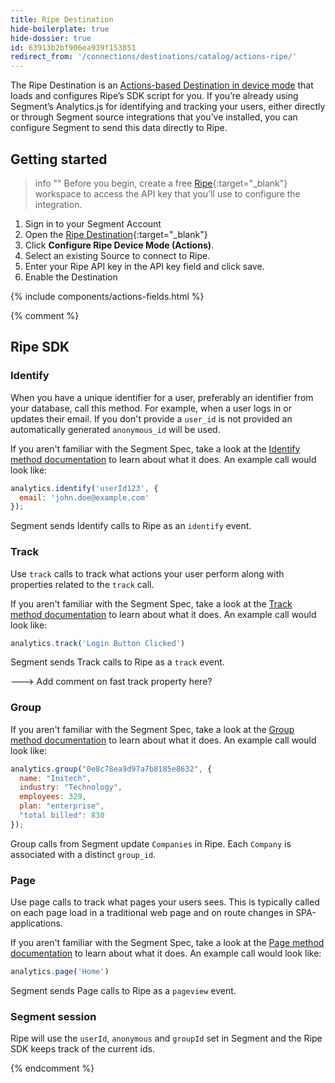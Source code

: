 ```yaml
---
title: Ripe Destination
hide-boilerplate: true
hide-dossier: true
id: 63913b2bf906ea939f153851
redirect_from: '/connections/destinations/catalog/actions-ripe/'
---
```


The Ripe Destination is an [Actions-based Destination in device mode](/docs/connections/destinations/#connection-modes) that loads and configures Ripe’s SDK script for you. If you’re already using Segment’s Analytics.js for identifying and tracking your users, either directly or through Segment source integrations that you’ve installed, you can configure Segment to send this data directly to Ripe.

## Getting started

> info ""
> Before you begin, create a free [Ripe](https://www.getripe.com/){:target="_blank"} workspace to access the API key that you'll use to configure the integration.

1. Sign in to your Segment Account
2. Open the [Ripe Destination](https://app.segment.com/goto-my-workspace/destinations/catalog/actions-ripe/){:target="_blank"}
3. Click **Configure Ripe Device Mode (Actions)**.
4. Select an existing Source to connect to Ripe.
5. Enter your Ripe API key in the API key field and click save.
6. Enable the Destination

{% include components/actions-fields.html %}

{% comment %}
## Ripe SDK

### Identify

When you have a unique identifier for a user, preferably an identifier from your database, call this method. For example, when a user logs in or updates their email. If you don't provide a `user_id` is not provided an automatically generated `anonymous_id` will be used.

If you aren't familiar with the Segment Spec, take a look at
the [Identify method documentation](/docs/connections/spec/identify/) to learn
about what it does. An example call would look like:

```js
analytics.identify('userId123', {
  email: 'john.doe@example.com'
});
```

Segment sends Identify calls to Ripe as an `identify` event.

### Track

Use `track` calls to track what actions your user perform along with properties
related to the `track` call.

If you aren't familiar with the Segment Spec, take a look at
the [Track method documentation](/docs/connections/spec/track/) to learn about
what it does. An example call would look like:

```js
analytics.track('Login Button Clicked')
```

Segment sends Track calls to Ripe as a `track` event.

---> Add comment on fast track property here?

### Group

If you aren't familiar with the Segment Spec, take a look at
the [Group method documentation](/docs/connections/spec/group/) to learn about
what it does. An example call would look like:

```js
analytics.group("0e8c78ea9d97a7b8185e8632", {
  name: "Initech",
  industry: "Technology",
  employees: 329,
  plan: "enterprise",
  "total billed": 830
});
```

Group calls from Segment update `Companies` in Ripe. Each `Company` is
associated with a distinct `group_id`.

### Page

Use page calls to track what pages your users sees. This is typically called on
each page load in a traditional web page and on route changes in
SPA-applications.

If you aren't familiar with the Segment Spec, take a look at
the [Page method documentation](/docs/connections/spec/page/) to learn about
what it does. An example call would look like:

```js
analytics.page('Home')
```

Segment sends Page calls to Ripe as a `pageview` event.

### Segment session

Ripe will use the `userId`, `anonymous` and `groupId` set in Segment and the Ripe SDK keeps track of the current ids.

{% endcomment %}
